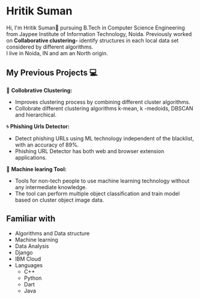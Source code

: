 # Hritik Suman 
Hi, I'm Hritik Suman👋 pursuing B.Tech in Computer Science Engineering from Jaypee Institute of Information Technology, Noida. Previously worked on <b>Collaborative clustering-</b> identify structures in each local data set considered by different algorithms.<br>
I live in Noida, IN and am an North origin.

## My Previous Projects 💻
🌟 <b>Collobrative Clustering:</b><br>
    <ul><li>Improves clustering process by combining different cluster algorithms.</li>
      <li>Collobrate different clustering algorithms k-mean, k -medoids, DBSCAN and hierarchical.</li>
    </ul>
🌀 <b>Phishing Urls Detector:</b><br> 
    <ul><li>Detect phishing URLs using ML technology independent of the blacklist, with an accuracy of 89%.</li>
        <li>Phishing URL Detector has both web and browser extension applications.</li>
    </ul>
🍏 <b>Machine learing Tool:</b><br>
    <ul><li>Tools for non-tech people to use machine learning technology without any intermediate knowledge.</li>
        <li>The tool can perform multiple object classification and train model based on cluster object image data.</li>
    </ul>

## Familiar with
<ul><li>Algorithms and Data structure</li>
  <li>Machine learning</li>
  <li>Data Analysis</li>
  <li>Django</li>
  <li>IBM Cloud</li>
  <li>Languages<ul>
    <li>C++</li>
    <li>Python</li>
    <li>Dart</li>
    <li>Java</li>
    </ul>
  </li>
</ul>
 


<!--
**Hritiksum/Hritiksum** is a ✨ _special_ ✨ repository because its `README.md` (this file) appears on your GitHub profile.

Here are some ideas to get you started:

- 🔭 I’m currently working on ...
- 🌱 I’m currently learning ...
- 👯 I’m looking to collaborate on ...
- 🤔 I’m looking for help with ...
- 💬 Ask me about ...
- 📫 How to reach me: ...
- 😄 Pronouns: ...
- ⚡ Fun fact: ...
-->

